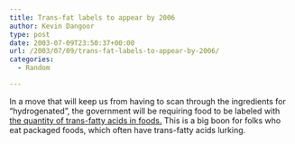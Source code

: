 ```yaml
---
title: Trans-fat labels to appear by 2006
author: Kevin Dangoor
type: post
date: 2003-07-09T23:50:37+00:00
url: /2003/07/09/trans-fat-labels-to-appear-by-2006/
categories:
  - Random

---
```

In a move that will keep us from having to scan through the ingredients for &#8220;hydrogenated&#8221;, the government will be requiring food to be labeled with [the quantity of trans-fatty acids in foods.][1] This is a big boon for folks who eat packaged foods, which often have trans-fatty acids lurking.

 [1]: http://story.news.yahoo.com/news?tmpl=story&cid=594&ncid=594&e=1&u=/nm/20030709/hl_nm/government_transfat_dc "Yahoo! News - Government Requires Trans-Fat Labels on Food"